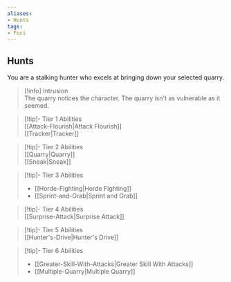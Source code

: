 ```yaml
---
aliases:
- Hunts
tags:
- Foci
---
```


  
## Hunts  
You are a stalking hunter who excels at bringing down your selected quarry.  
 >[!info] Intrusion  
>The quarry notices the character. The quarry isn't as vulnerable as it seemed.   

>[!tip]- Tier 1 Abilities  
>[[Attack-Flourish|Attack Flourish]]  
>[[Tracker|Tracker]]  

>[!tip]- Tier 2 Abilities  
>[[Quarry|Quarry]]  
>[[Sneak|Sneak]]  

>[!tip]- Tier 3 Abilities  
>- [[Horde-Fighting|Horde Fighting]]  
>- [[Sprint-and-Grab|Sprint and Grab]]  

>[!tip]- Tier 4 Abilities  
>[[Surprise-Attack|Surprise Attack]]  

>[!tip]- Tier 5 Abilities  
>[[Hunter's-Drive|Hunter's Drive]]  

>[!tip]- Tier 6 Abilities  
>- [[Greater-Skill-With-Attacks|Greater Skill With Attacks]]  
>- [[Multiple-Quarry|Multiple Quarry]]